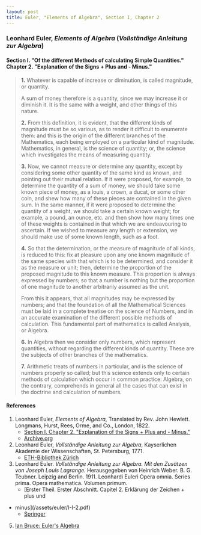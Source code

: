```yaml
---
layout: post
title: Euler, "Elements of Algebra", Section I, Chapter 2
---
```


### Leonhard Euler, *Elements of Algebra* (*Vollständige Anleitung zur Algebra*)

#### Section I. "Of the different Methods of calculating Simple Quantities." Chapter 2. "Explanation of the Signs + Plus and - Minus."

> **1.** Whatever is capable of increase or diminution,
is called magnitude, or quantity.
>
> A sum of money therefore
> is a quantity, since we may increase it or diminish it.
> It is the same with a weight, and other things of this nature.
>
> **2.** From this definition, it is evident, that the
> different kinds of magnitude must be so various, as to render it
> difficult to enumerate them: and
> this is the origin of the different branches
> of the Mathematics, each being employed on a particular kind of magnitude.
> Mathematics, in general, is the science of quantity;
> or, the science which investigates the means of measuring quantity.
>
> **3.** Now, we cannot measure or determine any quantity,
> except by considering some other quantity of the same kind
> as known, and pointing
> out their mutual
> relation.
> If it were proposed, for example, to determine the quantity of a
> sum of money, we should take some known piece of money,
> as a louis, a crown, a ducat, or some other coin, and shew
> how many of these pieces are contained in
> the given sum.
> In the same manner,
> if it were proposed to determine the
> quantity of a weight, we should take a certain known weight;
> for example, a pound, an ounce,
> etc. and then show how
> many times one of these weights is contained in that which
> we are endeavouring to ascertain.
> If we wished to measure
> any length or extension, we should make use of some known
> length, such as a foot.
>
> **4.** So that the determination,
> or the measure of magnitude of all kinds, is reduced to this:
> fix at pleasure upon any one known magnitude of the same
> species with that which is to be determined, and consider
> it as the measure or unit;
> then, determine the proportion of the proposed magnitude to this known measure.
> This proportion
> is always expressed by numbers; so that a number is nothing but the
> proportion of one magnitude to another arbitrarily assumed
> as the unit.
>
> From this it appears, that
> all magnitudes may be expressed by numbers; and
> that the foundation of all the
> Mathematical Sciences must be laid
> in a complete treatise on the science of Numbers, and in an accurate examination
> of the different possible methods of calculation.
> This fundamental part of mathematics is called Analysis,
> or Algebra.
>
> **6.** In Algebra
> then we consider
> only numbers, which represent quantities, without regarding the
> different kinds of quantity.
> These are the subjects of other branches of
> the mathematics.
>
> **7.** Arithmetic
> treats of numbers in particular, and is the
> science of numbers properly so called; but
> this science extends only to certain methods of calculation which occur in
> common practice: Algebra, on
> the contrary, comprehends in general
> all the
> cases that can exist in
> the doctrine and
> calculation of numbers.



#### References

1. Leonhard Euler, *Elements of Algebra*, Translated by Rev. John Hewlett. Longmans, Hurst, Rees, Orme, and Co., London, 1822.
    - [Section I. Chapter 2. "Explanation of the Signs + Plus and - Minus."](/assets/euler/I-2.pdf)
    - [Archive.org](https://archive.org/details/elementsofalgebr00euleuoft/)
2. Leonhard Euler, *Vollständige Anleitung zur Algebra*, Kayserlichen Akademie der Wissenschaften, St. Petersburg, 1771.
    - [ETH-Bibliothek Zürich](https://doi.org/10.3931/e-rara-9093)
3. Leonhard Euler. *Vollständige Anleitung zur Algebra. Mit den Zusätzen von Joseph Louis Lagrange.* Herausgegeben von Heinrich Weber. B. G. Teubner. Leipzig and Berlin. 1911. Leonhardi Euleri Opera omnia. Series prima. Opera mathematica. Volumen primum.
    - [Erster Theil. Erster Abschnitt. Capitel 2. Erklärung der Zeichen + plus und
- minus](/assets/euler/I-I-2.pdf)
    - [Springer](https://link.springer.com/book/9783764314002)
5. [Ian Bruce: Euler's Algebra](https://www.17centurymaths.com/contents/euleralgebra.htm)
